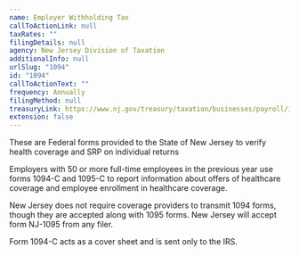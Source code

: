 ```yaml
---
name: Employer Withholding Tax
callToActionLink: null
taxRates: ""
filingDetails: null
agency: New Jersey Division of Taxation
additionalInfo: null
urlSlug: "1094"
id: "1094"
callToActionText: ""
frequency: Annually
filingMethod: null
treasuryLink: https://www.nj.gov/treasury/taxation/businesses/payroll/index.shtml
extension: false
---
```


These are Federal forms provided to the State of New Jersey to verify health coverage and SRP on individual returns

Employers with 50 or more full-time employees in the previous year use forms 1094-C and 1095-C to report information about offers of healthcare coverage and employee enrollment in healthcare coverage.

New Jersey does not require coverage providers to transmit 1094 forms, though they are accepted along with 1095 forms. New Jersey will accept form NJ-1095 from any filer.

Form 1094-C acts as a cover sheet and is sent only to the IRS.
